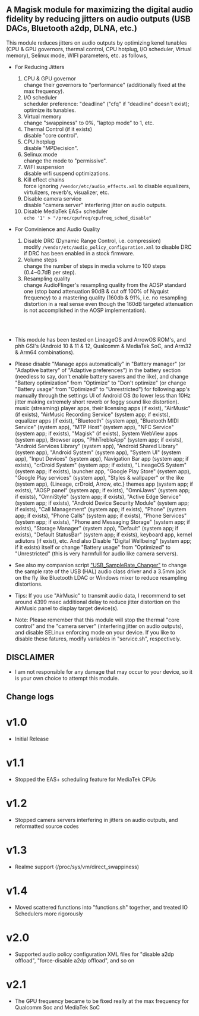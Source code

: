 ## A Magisk module for maximizing the digital audio fidelity by reducing jitters on audio outputs (USB DACs, Bluetooth a2dp, DLNA, etc.)

This module reduces jitters on audio outputs by optimizing kenel tunables (CPU & GPU  governors, thermal control, CPU hotplug, I/O scheduler, Virtual memory), Selinux mode, WIFI parameters, etc. as follows,

* For Reducing Jitters
  1. CPU & GPU governor<br>
  	change their governors to "performance" (additionally fixed at the max frequency).
  2. I/O scheduler<br>
  	scheduler preference: "deadline" ("cfq" if "deadline" doesn't exist); optimize its tunables.
  3. Virtual memory<br>
  	change "swappiness" to 0%, "laptop mode" to 1, etc.
  4. Thermal Control (if it exists)<br>
  	disable "core control".
  5. CPU hotplug<br>
  	disable "MPDecision".
  6. Selinux mode<br>
  	change the mode to "permissive".
  7. WIFI suspension<br>
  	disable wifi suspend optimizations.
  9. Kill effect chains<br>
  	force ignoring `/vendor/etc/audio_effects.xml` to disable equalizers, virtulizers, reverb's, visualizer, etc.
  11. Disable camera service<br>
  	disable "camera server" interfering jitter on audio outputs.
  12. Disable MediaTek EAS+ scheduler<br>
  	`echo '1' > "/proc/cpufreq/cpufreq_sched_disable"`

* For Convinience and Audio Quality
  1. Disable DRC (Dynamic Range Control, i.e. compression)<br>
  	modify `/vendor/etc/audio_policy_configuration.xml` to disable DRC if DRC has been enabled in a stock firmware.
  2. Volume steps<br>
  	change the number of steps in media volume to 100 steps (0.4~0.7dB per step).
  3. Resampling quality<br>
  	change AudioFlinger's resampling quality from the AOSP standard one (stop band attenuation 90dB & cut off 100% of Nyquist frequency) to a mastering quality (160db & 91%, i.e. no resampling distortion in a real sense even though the 160dB targeted attenuation is not accomplished in the AOSP implementation).

<br/><br/>

* This module has been tested on LineageOS and ArrowOS ROM's, and phh GSI's (Android 10 & 11 & 12, Qualcomm & MediaTek SoC, and Arm32 & Arm64 combinations). 
  
* Please disable "Manage apps automatically" in "Battery manager" (or "Adaptive battery" of "Adaptive preferences") in the battery section (needless to say, don't enable battery savers and the like), and change "Battery optimization" from "Optimize" to "Don't optimize" (or change "Battery usage" from "Optimized" to "Unrestricted") for following app's manually through the settings UI of Android OS (to lower less than 10Hz jitter making extremely short reverb or foggy sound like distortion). music (streaming) player apps, their licensing apps (if exist), "AirMusic" (if exists), "AirMusic  Recording Service" (system app; if exists), equalizer apps (if exist), "Bluetooth" (system app), "Bluetooth MIDI Service" (system app), "MTP Host" (system app), "NFC Service" (system app; if exists), "Magisk" (if exists), System WebView apps (system app), Browser apps, "PhhTrebleApp" (system app; if exists), "Android Services Library" (system app), "Android Shared Library" (system app), "Android System" (system app), "System UI" (system app), "Input Devices" (system app), Navigation Bar app (system app; if exists), "crDroid System" (system app; if exists), "LineageOS System" (system app; if exists), launcher app, "Google Play Store" (system app), "Google Play services" (system app), "Styles & wallpaper" or the like (system app), {Lineage, crDroid, Arrow, etc.} themes app (system app; if exists),  "AOSP panel" (system app; if exists), "OmniJaws" (system app; if exists), "OmniStyle" (system app; if exists), "Active Edge Service" (system app; if exists), "Android Device Security Module" (system app; if exists), "Call Management" (system app; if exists), "Phone" (system app; if exists), "Phone Calls" (system app; if exists), "Phone Services" (system app; if exists), "Phone and Messaging Storage" (system app; if exists), "Storage Manager" (system app), "Default" (system app; if exists), "Default StatusBar" (system app; if exists), keyboard app, kernel adiutors (if exist), etc. And also Disable "Digital Wellbeing" (system app; if it exists) itself or change "Battery usage" from "Optimized" to "Unrestricted" (this is very harmfull for audio like camera servers).


* See also my companion script ["USB_SampleRate_Changer"](https://github.com/yzyhk904/USB_SampleRate_Changer) to change the sample rate of the USB (HAL) audio class driver and a 3.5mm jack on the fly like Bluetooth LDAC or Windows mixer to reduce resampling distortions.

* Tips: If you use "AirMusic" to transmit audio data, I recommend to set around 4399 msec additional delay to reduce jitter distortion on the AirMusic panel to display target device(s).

* Note: Please remember that this module will stop the thermal "core control" and the "camera server" (interfering jitter on audio outputs), and disable SELinux enforcing mode on your device. If you like to disable these fatures, modify variables in "service.sh", respectively.

## DISCLAIMER

* I am not responsible for any damage that may occur to your device, so it is your own choice to attempt this module.

## Change logs

# v1.0
* Initial Release
# v1.1
* Stopped the EAS+ scheduling feature for MediaTek CPUs
# v1.2
* Stopped camera servers interfering in jitters on audio outputs, and reformatted source codes
# v1.3
* Realme support (/proc/sys/vm/direct_swappiness)
# v1.4
* Moved scattered functions into "functions.sh" together, and treated IO Schedulers more rigorously
# v2.0
* Supported audio policy configuration XML files for "disable a2dp offload", "force-disable a2dp offload", and so on
# v2.1
* The GPU frequency became to be fixed really at the max frequency for Qualcomm Soc and MediaTek SoC
##
